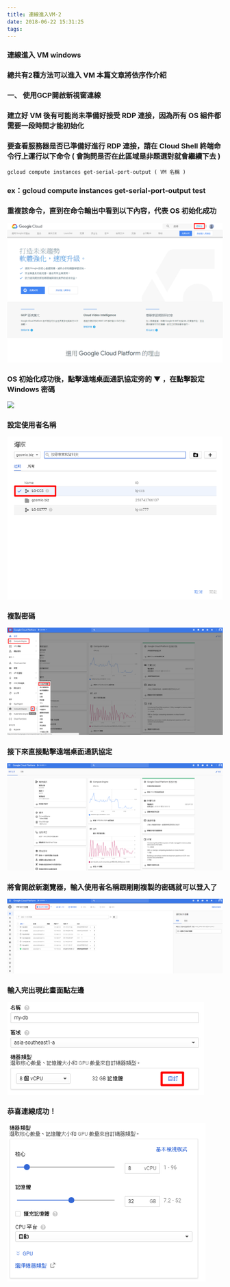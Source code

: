 ```yaml
---
title: 連線進入VM-2
date: 2018-06-22 15:31:25
tags:
---
```


### 連線進入 VM windows

### 總共有2種方法可以進入 VM 本篇文章將依序作介紹

### 一、 使用GCP開啟新視窗連線

### 建立好 VM 後有可能尚未準備好接受 RDP 連接，因為所有 OS 組件都需要一段時間才能初始化

### 要查看服務器是否已準備好進行 RDP 連接，請在 Cloud Shell 終端命令行上運行以下命令 ( 會詢問是否在此區域是非題選對就會繼續下去 )

```
gcloud compute instances get-serial-port-output ( VM 名稱 )
```

### ex：gcloud compute instances get-serial-port-output test

### 重複該命令，直到在命令輸出中看到以下內容，代表 OS 初始化成功

![ ](images/1.png)

### OS 初始化成功後，點擊遠端桌面通訊協定旁的 ▼ ，在點擊設定 Windows 密碼

![ ](images/2.png)

### 設定使用者名稱

![ ](images/3.png)

### 複製密碼

![ ](images/4.png)

### 接下來直接點擊遠端桌面通訊協定

![ ](images/5.png)

### 將會開啟新瀏覽器，輸入使用者名稱跟剛剛複製的密碼就可以登入了

![ ](images/6.png)

### 輸入完出現此畫面點左邊

![ ](images/7.png)

### 恭喜連線成功！

![ ](images/8.png)

